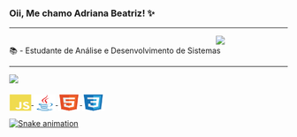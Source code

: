 ### Oii, Me chamo Adriana Beatriz! ✨
<hr><img align="right" width="130" src="https://media1.giphy.com/media/hENDkVRxKsctCpuAun/giphy.gif?cid=ecf05e478ydp8sb5zocrrnpyqh458v78u0nchhqd9pmth28p&rid=giphy.gif&ct=g/giphy.gif"/>
<div><br>
📚 - Estudante de Análise e Desenvolvimento de Sistemas<br> 
</div>

<hr>
<div>
 <a href="https://github.com/driica">
 <img height="170em" src="https://github-readme-stats.vercel.app/api/top-langs/?username=driica&layout=compact&langs_count=7&theme=midnight-purple"/>
</div>

<div style="display: inline_block"><br>
  <img align="center" alt="dri-Js" height="30" width="40" src="https://raw.githubusercontent.com/devicons/devicon/master/icons/javascript/javascript-plain.svg">
  <img align="center" alt="dri-java" height="30" width="40" src="https://raw.githubusercontent.com/devicons/devicon/master/icons/java/java-original.svg">
  <img align="center" alt="dri-HTML" height="30" width="40" src="https://raw.githubusercontent.com/devicons/devicon/master/icons/html5/html5-original.svg">
  <img align="center" alt="dri-CSS" height="30" width="40" src="https://raw.githubusercontent.com/devicons/devicon/master/icons/css3/css3-original.svg">
  
  
  </div>

  ![Snake animation](https://github.com/driica/driica/blob/output/github-contribution-grid-snake.svg)

